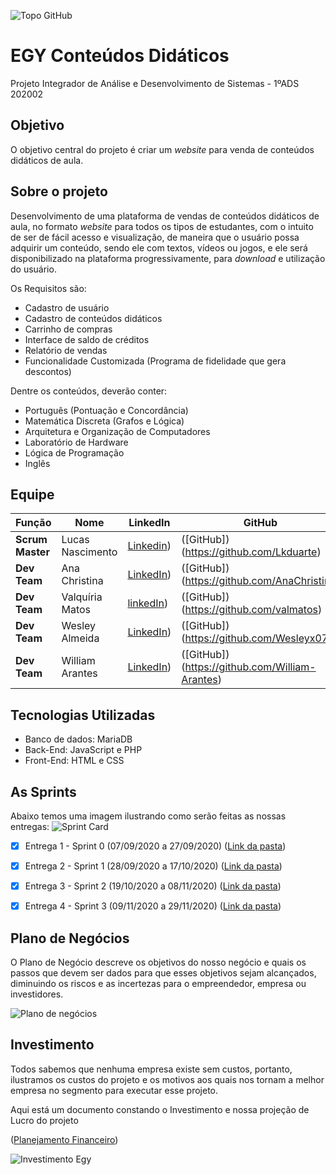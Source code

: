 ![Topo GitHub](https://user-images.githubusercontent.com/71477357/96354631-0f7b6b80-10af-11eb-9acc-50460944b076.jpg)

# EGY Conteúdos Didáticos
 Projeto Integrador de Análise e Desenvolvimento de Sistemas - 1ºADS 202002

## Objetivo

 O objetivo central do projeto é criar um _website_ para venda de conteúdos didáticos de aula.

## Sobre o projeto

Desenvolvimento de uma plataforma de vendas de conteúdos didáticos de aula, no formato _website_ para todos os tipos de estudantes, com o intuito de ser de fácil acesso e visualização, de maneira que o usuário possa adquirir um conteúdo, sendo ele com textos, vídeos ou jogos, e ele será disponibilizado na plataforma progressivamente, para _download_ e utilização do usuário.

Os Requisitos são:

 * Cadastro de usuário
 * Cadastro de conteúdos didáticos
 * Carrinho de compras
 * Interface de saldo de créditos
 * Relatório de vendas
 * Funcionalidade Customizada (Programa de fidelidade que gera descontos)

Dentre os conteúdos, deverão conter:

 * Português (Pontuação e Concordância)
 * Matemática Discreta (Grafos e Lógica)
 * Arquitetura e Organização de Computadores
 * Laboratório de Hardware
 * Lógica de Programação
 * Inglês

## Equipe

| Função             | Nome               | LinkedIn         | GitHub           |
|--------------------|--------------------|------------------|------------------|
| __Scrum Master__ | Lucas Nascimento | [Linkedin](https://www.linkedin.com/in/lucas-nunes-nascimento/)) | ([GitHub])(https://github.com/Lkduarte) |
| __Dev Team__ | Ana Christina | [LinkedIn](https://www.linkedin.com/in/ana-christina-f-dias-da-silva-900296179/)) | ([GitHub])(https://github.com/AnaChristina) |
| __Dev Team__ | Valquíria Matos | [linkedIn](https://www.linkedin.com/in/valqu%C3%ADria-matos-402a821b7/)) | ([GitHub])(https://github.com/valmatos) |
| __Dev Team__ | Wesley Almeida | [LinkedIn](https://www.linkedin.com/in/wesley-costa-5180aa1b8/)) | ([GitHub])(https://github.com/Wesleyx07) |
| __Dev Team__ | William Arantes | [LinkedIn](https://www.linkedin.com/in/william-arantes-08a5101b8/)) | ([GitHub])(https://github.com/William-Arantes) |

## Tecnologias Utilizadas

* Banco de dados: MariaDB
* Back-End: JavaScript e PHP
* Front-End: HTML e CSS

## As Sprints

Abaixo temos uma imagem ilustrando como serão feitas as nossas entregas:
![Sprint Card](https://user-images.githubusercontent.com/71477357/96354740-4900a680-10b0-11eb-97d2-b3a630d28dd1.jpeg)

- [x] Entrega 1 - Sprint 0 (07/09/2020 a 27/09/2020) ([Link da pasta](https://github.com/Lkduarte/EGY-Conteudos-Didaticos/tree/master/SPRINT%200))

- [x] Entrega 2 - Sprint 1 (28/09/2020 a 17/10/2020) ([Link da pasta](https://github.com/Lkduarte/EGY-Conteudos-Didaticos/tree/master/SPRINT%201))

- [x] Entrega 3 - Sprint 2 (19/10/2020 a 08/11/2020) ([Link da pasta](https://github.com/Lkduarte/EGY-Conteudos-Didaticos/tree/master/SPRINT%202))

- [x] Entrega 4 - Sprint 3 (09/11/2020 a 29/11/2020) ([Link da pasta](https://github.com/Lkduarte/EGY-Conteudos-Didaticos/tree/master/SPRINT%203))

## Plano de Negócios

O Plano de Negócio descreve os objetivos do nosso negócio e quais os passos que devem ser dados para que esses objetivos sejam alcançados, diminuindo os riscos e as incertezas para o empreendedor, empresa ou investidores.

![Plano de negócios](https://user-images.githubusercontent.com/71477357/96354814-42befa00-10b1-11eb-8346-87c364e79cab.jpeg)

## Investimento

Todos sabemos que nenhuma empresa existe sem custos, portanto, ilustramos os custos do projeto e os motivos aos quais nos tornam a melhor empresa no segmento para executar esse projeto.

Aqui está um documento constando o Investimento e nossa projeção de Lucro do projeto

([Planejamento Financeiro](https://github.com/Lkduarte/EGY-Conteudos-Didaticos/blob/master/SPRINT%201/Planejamento%20financeiro%20Egy%20Conte%C3%BAdos%20Did%C3%A1ticos.pdf))

![Investimento Egy](https://user-images.githubusercontent.com/71477357/96354817-4c486200-10b1-11eb-864d-83b09288b8ba.jpeg)




